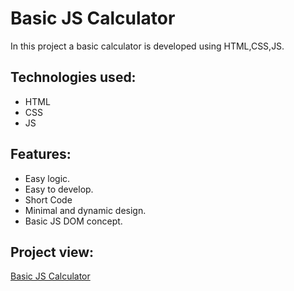 # Basic JS Calculator
In this project a basic calculator is developed using HTML,CSS,JS.

## Technologies used:

  * HTML
  * CSS
  * JS

## Features:

  * Easy logic.
  * Easy to develop.
  * Short Code
  * Minimal and dynamic design.
  * Basic JS DOM concept.

## Project view:
 [Basic JS Calculator](file:///C:/Users/nipa/OneDrive/Desktop/java%20script/Basic-JS-calculator/index.html)

